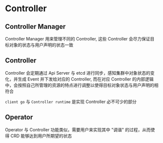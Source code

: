 # Controller 


## Controller Manager

Controller Manager 用来管理不同的 Controller, 这些 Controller 会尽力保证目标对象的状态与用户声明的状态一致

## Controller

Controller 会定期通过 Api Server 与 etcd 进行同步，感知集群中对象状态的变化，并生成 Event 并下发给对应的 Controller, 而在对应 Controller 的内部逻辑中，会按照自己所管理的资源的特点进行调整以使得目标对象状态与用户声明的相符合

`client go` 与 `Controller runtime` 是实现 Controller 必不可少的部分

## Operator

Operator 与 Controller 功能类似，需要用户来实现其中 "调谐" 的过程，从而使得 CRD 能够达到用户所期望的状态
